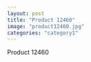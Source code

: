```yaml
---
layout: post
title: "Product 12460"
image: "product12460.jpg"
categories: "category1"
---
```

Product 12460
